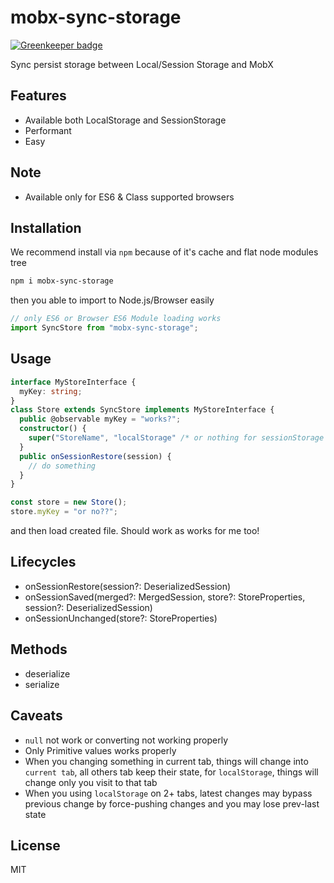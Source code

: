 # mobx-sync-storage

[![Greenkeeper badge](https://badges.greenkeeper.io/dalisoft/mobx-sync-storage.svg)](https://greenkeeper.io/)

Sync persist storage between Local/Session Storage and MobX

## Features

- Available both LocalStorage and SessionStorage
- Performant
- Easy

## Note

- Available only for ES6 & Class supported browsers

## Installation

We recommend install via `npm` because of it's cache and flat node modules tree

```bash
npm i mobx-sync-storage
```

then you able to import to Node.js/Browser easily

```js
// only ES6 or Browser ES6 Module loading works
import SyncStore from "mobx-sync-storage";
```

## Usage

```ts
interface MyStoreInterface {
  myKey: string;
}
class Store extends SyncStore implements MyStoreInterface {
  public @observable myKey = "works?";
  constructor() {
    super("StoreName", "localStorage" /* or nothing for sessionStorage */);
  }
  public onSessionRestore(session) {
    // do something
  }
}

const store = new Store();
store.myKey = "or no??";
```

and then load created file. Should work as works for me too!

## Lifecycles

- onSessionRestore(session?: DeserializedSession)
- onSessionSaved(merged?: MergedSession, store?: StoreProperties, session?: DeserializedSession)
- onSessionUnchanged(store?: StoreProperties)

## Methods

- deserialize
- serialize

## Caveats

- `null` not work or converting not working properly
- Only Primitive values works properly
- When you changing something in current tab, things will change into `current tab`, all others tab keep their state, for `localStorage`, things will change only you visit to that tab
- When you using `localStorage` on 2+ tabs, latest changes may bypass previous change by force-pushing changes and you may lose prev-last state

## License

MIT
